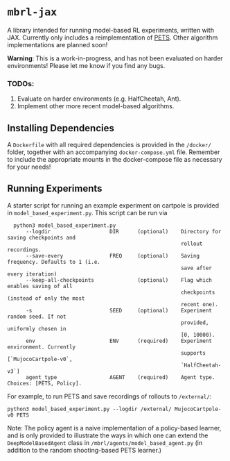 # `mbrl-jax`

A library intended for running model-based RL experiments, written with JAX.
Currently only includes a reimplementation of [PETS](https://arxiv.org/abs/1805.12114).
Other algorithm implementations are planned soon!

**Warning**: This is a work-in-progress, and has not been evaluated on harder environments! Please let me know if you find any bugs.

### TODOs:
1. Evaluate on harder environments (e.g. HalfCheetah, Ant).
2. Implement other more recent model-based algorithms.

## Installing Dependencies

A `Dockerfile` with all required dependencies is provided in the `/docker/` folder, together with an accompanying `docker-compose.yml` file.
Remember to include the appropriate mounts in the docker-compose file as necessary for your needs!

## Running Experiments

A starter script for running an example experiment on cartpole is provided in `model_based_experiment.py`.
This script can be run via

```
  python3 model_based_experiment.py
      --logdir                   DIR      (optional)    Directory for saving checkpoints and 
                                                        rollout recordings. 
      --save-every               FREQ     (optional)    Saving frequency. Defaults to 1 (i.e. 
                                                        save after every iteration)
      --keep-all-checkpoints              (optional)    Flag which enables saving of all 
                                                        checkpoints (instead of only the most 
                                                        recent one).
      -s                         SEED     (optional)    Experiment random seed. If not 
                                                        provided, uniformly chosen in 
                                                        [0, 10000).
      env                        ENV      (required)    Experiment environment. Currently 
                                                        supports [`MujocoCartpole-v0`,
                                                        `HalfCheetah-v3`]
      agent_type                 AGENT    (required)    Agent type. Choices: [PETS, Policy].
```

For example, to run PETS and save recordings of rollouts to `/external/`:

```
python3 model_based_experiment.py --logdir /external/ MujocoCartpole-v0 PETS
```

Note: The policy agent is a naive implementation of a policy-based learner, and is only provided to illustrate the ways in which one can extend the `DeepModelBasedAgent` class in `/mbrl/agents/model_based_agent.py` (in addition to the random shooting-based PETS learner.)
